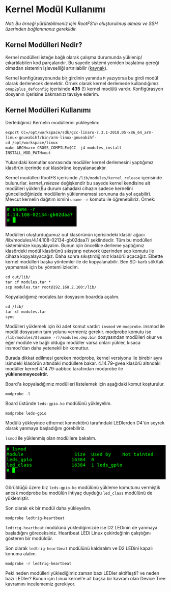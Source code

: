 # Kernel Modül Kullanımı

*Not: Bu örneği yürütebilmeniz için RootFS'in oluşturulmuş olması ve SSH üzerinden bağlanmanız gereklidir.*

## Kernel Modülleri Nedir?

Kernel modülleri isteğe bağlı olarak çalışma durumunda yüklenip/çıkartılabilen kod parçalarıdır. Bu sayede sistemi yeniden başlatma gereği olmadan sistemin işlevselliği artırılabilir ([kaynak](https://wiki.archlinux.org/index.php/Kernel_module)).  

Kernel konfigürasyonunda bir girdinin yanında `M` yazıyorsa bu girdi modül olarak derlenecek demektir. Örnek olarak kernel derlemede kullandığımız `omap2plus_defconfig` içerisinde **435** (!) kernel modülü vardır. Konfigürasyon dosyanın içerisine bakmanızı tavsiye ederim.

## Kernel Modülleri Kullanımı

Derlediğimiz Kernelin modüllerini yükleyelim:

~~~
export CC=/opt/workspace/sdk/gcc-linaro-7.3.1-2018.05-x86_64_arm-linux-gnueabihf/bin/arm-linux-gnueabihf-
cd /opt/workspace/linux
make ARCH=arm CROSS_COMPILE=$CC -j4 modules_install INSTALL_MOD_PATH=out
~~~

Yukarıdaki komutlar sonrasında modüller kernel derlemesini yaptığımız klasörün içerinde *out* klasörüne kopyalanacaktır.

Kernel modülleri RootFS içerisinde `/lib/modules/kernel_release` içerisinde bulunurlar. *kernel_release* değişkendir bu sayede kernel kendisine ait modülleri yükler(Bu durum sahadaki cihazın sadece kernelini güncellediğinizde modüllerin yüklenmemesi sorununa da yol açabilir). Mevcut kernelin dağıtım ismini `uname -r` komutu ile öğrenebiliriz. Örnek:

![](linux_sample_uname.png) 

Modülleri oluşturduğumuz out klasörünün içerisindeki klasör ağacı /lib/modules/4.14.108-02134-gb02daa7/ şeklindedir. Tüm bu modülleri sistemimize kopyalayalım. Bunun için öncelikle derleme yaptığımız klasördeki modül klasörünü sıkıştırıp network üzerinden scp komutu ile cihaza kopyalayacağız. Daha sonra sıkıştırdığımız klasörü açacağız. Elbette kernel modülleri başka yöntemler ile de kopyalanabilir. Ben SD-kartı sök/tak yapmamak için bu yöntemi izledim.

~~~
cd out/lib/
tar cf modules.tar *
scp modules.tar root@192.168.2.100:/lib/
~~~

Kopyaladığımız modules.tar dosyasını boardda açalım.

~~~
cd /lib/
tar xf modules.tar
sync
~~~

Modülleri yüklemek için iki adet komut vardır: `insmod` ve `modprobe`. insmod ile modül dosyasının tam yolunu vermeniz gerekir. modprobe komutu ise `/lib/modules/$(uname -r)/modules.dep.bin` dosyasından modülleri okur ve eğer modüle ve bağlı olduğu modüller varsa onları yükler, kısaca insmod'dan daha yetenekli bir komuttur. 

Burada dikkat edilmesi gereken modprobe, kernel versiyonu ile birebir aynı isimdeki klasörün altındaki modüllere bakar. 4.14.79-gvea klasörü altındaki modüller kernel 4.14.79-aabbcc tarafından modprobe ile **yüklenemeyecektir.**

Board'a kopyaladığımız modülleri listelemek için aşağıdaki komut koşturulur.

~~~
modprobe -l
~~~

Board üstünde `leds-gpio.ko` modülünü yükleyelim.
 
~~~
modprobe leds-gpio
~~~

Modülü yükleyince ethernet konnektörü tarafındaki LEDlerden D4'ün seyrek olarak yanmaya başladığını görebiliriz. 

`lsmod` ile yüklenmiş olan modüllere bakalım.

![](linux_sample_lsmod.png)

Görüldüğü üzere biz `leds-gpio.ko` modülünü yükleme komutunu vermiştik ancak modprobe bu modülün ihtiyaç duyduğu `led_class` modülünü de yüklemiştir.

Son olarak ek bir modül daha yükleyelim. 

~~~
modprobe ledtrig-heartbeat
~~~

`ledtrig-heartbeat` modülünü yüklediğimizde ise D2 LEDinin de yanmaya başladığını göreceksiniz. Heartbeat LEDi Linux çekirdeğinin çalıştığını gösteren bir modüldür.

Son olarak `ledtrig-heartbeat` modülünü kaldıralım ve D2 LEDini kapalı konuma alalım.

~~~
modprobe -r ledtrig-heartbeat
~~~

Peki neden modülleri yüklediğimiz zaman bazı LEDler aktifleşti? ve neden bazı LEDler?  Bunun için Linux kernel'e ait başka bir kavram olan Device Tree kavramını incelememiz gerekiyor.